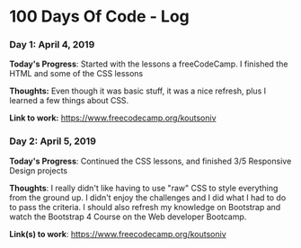 # 100 Days Of Code - Log

### Day 1: April 4, 2019

**Today's Progress**: Started with the lessons a freeCodeCamp. I finished the HTML and some of the CSS lessons

**Thoughts:** Even though it was basic stuff, it was a nice refresh, plus I learned a few things about CSS.

**Link to work:** https://www.freecodecamp.org/koutsoniv
### Day 2: April 5, 2019 

**Today's Progress**: Continued the CSS lessons, and finished 3/5 Responsive Design projects

**Thoughts**: I really didn't like having to use "raw" CSS to style everything from the ground up. I didn't enjoy the challenges and I did what I had to do to pass the criteria. I should also refresh my knowledge on Bootstrap and watch the Bootstrap 4 Course on the Web developer Bootcamp. 

**Link(s) to work**: https://www.freecodecamp.org/koutsoniv

